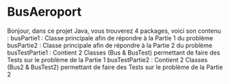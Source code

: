 # BusAeroport

Bonjour, dans ce projet Java, vous trouverez 4 packages, voici son contenu :
    busPartie1 : Classe principale afin de répondre à la Partie 1 du problème
    busPartie2 : Classe principale afin de répondre à la Partie 2 du problème
    busTestPartie1 : Contient 2 Classes (Bus & BusTest) permettant de faire des Tests sur le problème de la Partie 1
    busTestPartie2 : Contient 2 Classes (Bus2 & BusTest2) permettant de faire des Tests sur le problème de la Partie 2
